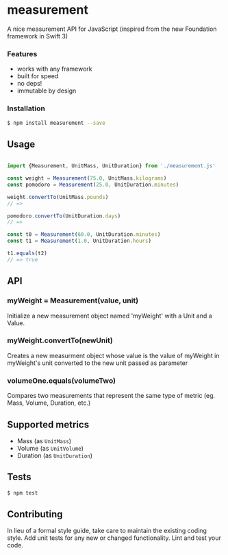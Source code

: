 # measurement
<!--
[![stability][0]][1]
[![npm version][2]][3] [![build status][4]][5] [![test coverage][6]][7]
[![downloads][8]][9] [![js-standard-style][10]][11] -->

A nice measurement API for JavaScript (inspired from the new Foundation framework in Swift 3)


### Features
- works with any framework
- built for speed
- no deps!
- immutable by design

### Installation
```sh
$ npm install measurement --save
```

## Usage
```js

import {Measurement, UnitMass, UnitDuration} from './measurement.js'

const weight = Measurement(75.0, UnitMass.kilograms)
const pomodoro = Measurement(25.0, UnitDuration.minutes)

weight.convertTo(UnitMass.pounds)
// =>

pomodoro.convertTo(UnitDuration.days)
// =>

const t0 = Measurement(60.0, UnitDuration.minutes)
const t1 = Measurement(1.0, UnitDuration.hours)

t1.equals(t2)
// => true
```

## API
### myWeight = Measurement(value, unit)
Initialize a new measurement object named 'myWeight' with a Unit and a Value.

### myWeight.convertTo(newUnit)
Creates a new measurment object whose value is the value of myWeight in myWeight's unit converted to the new unit passed as parameter

### volumeOne.equals(volumeTwo)
Compares two measurements that represent the same type of metric (eg. Mass, Volume, Duration, etc.)


## Supported metrics
* Mass (as `UnitMass`)
* Volume (as `UnitVolume`)
* Duration (as `UnitDuration`)


## Tests
```sh
$ npm test
```

## Contributing
In lieu of a formal style guide, take care to maintain the existing coding style. Add unit tests for any new or changed functionality. Lint and test your code.
